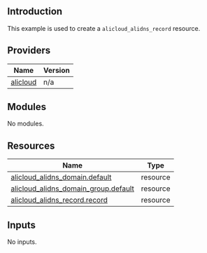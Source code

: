 <!-- BEGIN_TF_DOCS -->
## Introduction

This example is used to create a `alicloud_alidns_record` resource.

## Providers

| Name | Version |
|------|---------|
| <a name="provider_alicloud"></a> [alicloud](#provider\_alicloud) | n/a |

## Modules

No modules.

## Resources

| Name | Type |
|------|------|
| [alicloud_alidns_domain.default](https://registry.terraform.io/providers/aliyun/alicloud/latest/docs/resources/alidns_domain) | resource |
| [alicloud_alidns_domain_group.default](https://registry.terraform.io/providers/aliyun/alicloud/latest/docs/resources/alidns_domain_group) | resource |
| [alicloud_alidns_record.record](https://registry.terraform.io/providers/aliyun/alicloud/latest/docs/resources/alidns_record) | resource |

## Inputs

No inputs.
<!-- END_TF_DOCS -->    